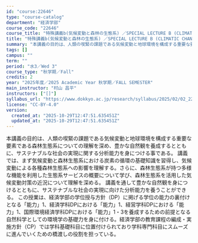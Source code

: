 ```yaml
---
id: "course:22646"
type: "course-catalog"
department: "経済学部"
course_code: "22646"
course_title: "特殊講義b(気候変動と森林の生態系) ／SPECIAL LECTURE B (CLIMATIC CHANGE AND FOREST ECOSYSTEM)"
title: "特殊講義b(気候変動と森林の生態系) ／SPECIAL LECTURE B (CLIMATIC CHANGE AND FOREST ECOSYSTEM)"
summary: "本講義の目的は、人類の喫緊の課題である気候変動と地球環境を構成する重要な要素である森林生態系についての理解を深め、豊かな自然観を養成するとともに、サステナブルな社会の実現に関する分析能力を身につける事である。 講義では、まず気候変動と森林生…"
tags: []
campus: ""
term: ""
period: "水3／Wed 3"
course_type: "秋学期／Fall"
credits: 2
year: "2025年度／2025 Academic Year 秋学期／FALL SEMESTER"
main_instructor: "村山 昌平"
instructors: ["[]"]
syllabus_url: "https://www.dokkyo.ac.jp/research/syllabus/2025/02/02_22646_ja_JP.html"
license: "CC-BY-4.0"
version:
  created_at: "2025-10-29T12:47:51.635451Z"
  updated_at: "2025-10-29T12:47:51.635451Z"
---
```

本講義の目的は、人類の喫緊の課題である気候変動と地球環境を構成する重要な要素である森林生態系についての理解を深め、豊かな自然観を養成するとともに、サステナブルな社会の実現に関する分析能力を身につける事である。 講義では、まず気候変動と森林生態系における炭素の循環の基礎知識を習得し、気候変動による各種森林生態系への影響を理解する。さらに、森林生態系が持つ多様な機能を利用した生態系サービスの概要について学び、森林生態系を活用した気候変動対策の近況について理解を深める。 講義を通して豊かな自然観を身につけるとともに、サステナブルな社会の実現に向けた分析能力を養うことができる。 この授業は、経済学部の学位授与方針（DP）に掲げる学位の能力の裏付けとなる「能力」1、経済学科DPにおける「能力」1、経営学科DPにおける「能力」1、国際環境経済学科DPにおける「能力」1・3を養成するための前提となる自然科学としての環境学の基礎力を身に付ける。経済学部の教育課程の編成・実施方針（CP）では学科基礎科目に位置付けられており学科専門科目にスムーズに進んでいくための橋渡しの役割を担っている。
